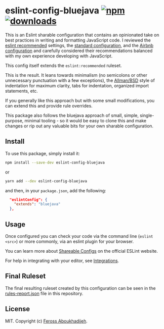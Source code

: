# eslint-config-bluejava [![npm][npm-image]][npm-url] [![downloads][downloads-image]][downloads-url]

[npm-image]: https://img.shields.io/npm/v/eslint-config-bluejava.svg
[npm-url]: https://npmjs.org/package/eslint-config-bluejava
[downloads-image]: https://img.shields.io/npm/dm/eslint-config-bluejava.svg
[downloads-url]: https://npmjs.org/package/eslint-config-bluejava

This is an Eslint sharable configuration that contains an opinionated take on best practices in writing and formatting JavaScript code. I reviewed the [eslint recommended](https://github.com/eslint/eslint/blob/master/conf/eslint-recommended.js) settings, the [standard configuration](https://github.com/standard/eslint-config-standard), and the [Airbnb configuration](https://github.com/airbnb/javascript) and carefully considered their recommendations balanced with my own experience developing with JavaScript.

This config itself extends the `eslint:recommended` ruleset.

This is the result. It leans towards minimalism (no semicolons or other unnecessary punctuation with a few exceptions), the [Allman/BSD](https://en.wikipedia.org/wiki/Indentation_style#Allman_style) style of indentation for maximum clarity, tabs for indentation, organized import statements, etc.

If you generally like this approach but with some small modifications, you can extend this and provide rule overrides.

This package also follows the bluejava approach of small, simple, single-purpose, minimal tooling - so it would be easy to clone this and make changes or rip out any valuable bits for your own sharable configuration.

## Install

To use this package, simply install it:

```bash
npm install --save-dev eslint-config-bluejava
```

or

```bash
yarn add --dev eslint-config-bluejava
```

and then, in your `package.json`, add the following:

```json
  "eslintConfig": {
    "extends": "bluejava"
  },
```

## Usage

Once configured you can check your code via the command line (`eslint <src>`) or more commonly, via an eslint plugin for your browser.

You can learn more about
[Shareable Configs](http://eslint.org/docs/developer-guide/shareable-configs) on the
official ESLint website.

For help in integrating with your editor, see [Integrations](https://eslint.org/docs/user-guide/integrations).

## Final Ruleset

The final resulting ruleset created by this configuration can be seen in the [rules-report.json](./rules-report.json) file in this repository.

## License

MIT. Copyright (c) [Feross Aboukhadijeh](http://feross.org).